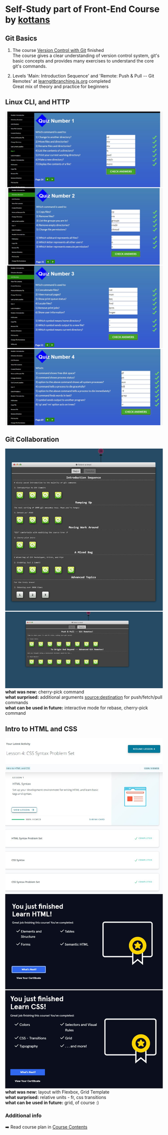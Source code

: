 # Self-Study part of Front-End Course by [kottans](https://kottans.org/)
 
## Git Basics

1) The course [Version Control with Git](https://www.udacity.com/course/version-control-with-git--ud123) finished <br>
The course gives a clear understanding of version control system, git's basic concepts and provides many exercises to understand the core git's commands.

2) Levels 'Main: Introduction Sequence' and 'Remote: Push & Pull -- Git Remotes' at [learngitbranching.js.org](https://learngitbranching.js.org/) completed <br>
Great mix of theory and practice for beginners

## Linux CLI, and HTTP

![Module_1](task_linux_cli/screenshot1.JPG) ![Module_2](task_linux_cli/screenshot2.JPG)
![Module_3](task_linux_cli/screenshot3.JPG) ![Module_4](task_linux_cli/screenshot4.JPG)

## Git Collaboration

![Main Section](task_git_collaboration/main.JPG) ![Remote Section](task_git_collaboration/remote.JPG)
<br>
**what was new:** cherry-pick command<br>
**what surprised:** additional arguments <source:destination> for push/fetch/pull commands<br>
**what can be used in future:** interactive mode for rebase, cherry-pick command<br>

## Intro to HTML and CSS
![Intro to HTML & CSS](task_html_css_intro/intro.JPG)
![Learn HTML](task_html_css_intro/learnHTML.JPG)
![Learn CSS](task_html_css_intro/learnCSS.JPG)
<br>
**what was new:** layout with Flexbox, Grid Template<br>
**what surprised:** relative units - fr, css transitions<br>
**what can be used in future:** grid, of course :)<br>

### Additional info

➡️ Read course plan in [Course Contents](https://github.com/kottans/frontend/blob/master/contents.md)
